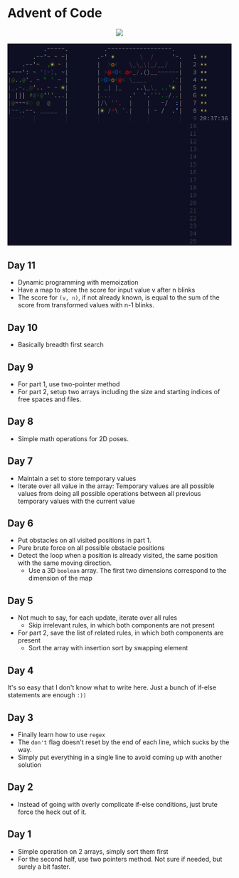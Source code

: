 # Advent of Code

<div align="center">
    <img src="https://img.shields.io/badge/Stars%20⭐-22/50-yellow">
</div>

![aoc2024](aoc2024.png)

## Day 11

- Dynamic programming with memoization
- Have a map to store the score for input value v after n blinks
- The score for `(v, n)`, if not already known, is equal to the sum of the score from transformed values with n-1 blinks.

## Day 10

- Basically breadth first search

## Day 9

- For part 1, use two-pointer method
- For part 2, setup two arrays including the size and starting indices of free spaces and files.

## Day 8

- Simple math operations for 2D poses.

## Day 7

- Maintain a set to store temporary values
- Iterate over all value in the array: Temporary values are all possible values from doing all possible operations between all previous temporary values with the current value

## Day 6

- Put obstacles on all visited positions in part 1.
- Pure brute force on all possible obstacle positions
- Detect the loop when a position is already visited, the same position with the same moving direction.
  - Use a 3D `boolean` array. The first two dimensions correspond to the dimension of the map

## Day 5

- Not much to say, for each update, iterate over all rules
  - Skip irrelevant rules, in which both components are not present
- For part 2, save the list of related rules, in which both components are present
  - Sort the array with insertion sort by swapping element

## Day 4

It's so easy that I don't know what to write here. Just a bunch of if-else statements are enough `:))`

## Day 3

- Finally learn how to use `regex`
- The `don't` flag doesn't reset by the end of each line, which sucks by the way.
- Simply put everything in a single line to avoid coming up with another solution

## Day 2

- Instead of going with overly complicate if-else conditions, just brute force the heck out of it.

## Day 1

- Simple operation on 2 arrays, simply sort them first
- For the second half, use two pointers method. Not sure if needed, but surely a bit faster.
